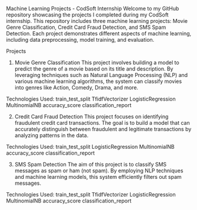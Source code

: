 Machine Learning Projects - CodSoft Internship
          Welcome to my GitHub repository showcasing the projects I completed during my CodSoft internship. This repository includes three machine learning projects: Movie Genre Classification, Credit Card Fraud Detection, and SMS Spam Detection. Each project demonstrates different aspects of machine learning, including data preprocessing, model training, and evaluation.

Projects
1. Movie Genre Classification
This project involves building a model to predict the genre of a movie based on its title and description. By leveraging techniques such as Natural Language Processing (NLP) and various machine learning algorithms, the system can classify movies into genres like Action, Comedy, Drama, and more.

Technologies Used:
train_test_split
TfidfVectorizer
LogisticRegression
MultinomialNB
accuracy_score
classification_report

2. Credit Card Fraud Detection
This project focuses on identifying fraudulent credit card transactions. The goal is to build a model that can accurately distinguish between fraudulent and legitimate transactions by analyzing patterns in the data.

Technologies Used:
train_test_split
LogisticRegression
MultinomialNB
accuracy_score
classification_report


3. SMS Spam Detection
The aim of this project is to classify SMS messages as spam or ham (not spam). By employing NLP techniques and machine learning models, this system efficiently filters out spam messages.

Technologies Used:
train_test_split
TfidfVectorizer
LogisticRegression
MultinomialNB
accuracy_score
classification_report




